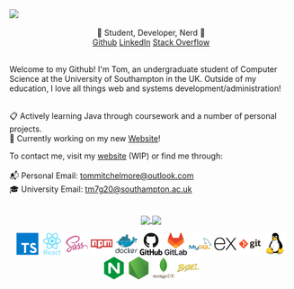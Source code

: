 


<img src="https://i.imgur.com/DbbDBzG.png">
<br>
<p align='center'>
🌟 Student, Developer, Nerd 🌟 <br>
<a href="https://github.com/tommitchelmore" target="_blank">Github</a>
<a href="https://www.linkedin.com/in/thomas-mitchelmore-3a3814175/" target="_blank">LinkedIn</a>
<a href="https://stackoverflow.com/users/8671742/tom-mitchelmore" target="_blank">Stack Overflow</a>
</p>
<br>
Welcome to my Github!  I'm Tom, an undergraduate student of Computer Science at the University of Southampton in the UK.  Outside of my education, I love all things web and systems development/administration!<br><br>

📋 Actively learning Java through coursework and a number of personal projects. <br>
💬 Currently working on my new [Website](https://github.com/tommitchelmore/personal-site)!

To contact me, visit my <a href="https://tommitchelmore.com" target="_blank">website</a>  (WIP) or find me through:<br><br>
📬 Personal Email: <a href="mailto:tommitchelmore@outlook.com?subject=👋 I saw you on Github!">tommitchelmore@outlook.com</a><br>
🎓 University Email: <a href="mailto:tm7g20@southampton.ac.uk?subject=👋 I saw you on Github!">tm7g20@southampton.ac.uk</a><br>
<br>

<p align="center">
  <a href="https://github.com/tommitchelmore">
    <img align="center" src='https://github-readme-stats.vercel.app/api?username=tommitchelmore&bg_color=101D2D&title_color=fff&text_color=fff&show_icons=true&icon_color=fff&hide_border=true&count_private=true&title=Github%20Stats'>
  </a>

  <a href="https://github.com/tommitchelmore">
    <img align="center" src='https://github-readme-stats.vercel.app/api/top-langs/?username=tommitchelmore&layout=compact&bg_color=101D2D&title_color=fff&text_color=fff&show_icons=true&icon_color=fff&hide_border=true&langs_count=8'>
  </a>
</p>

<p align="center">
  <img src="https://raw.githubusercontent.com/devicons/devicon/master/icons/typescript/typescript-original.svg" width="40">
  <img src="https://raw.githubusercontent.com/devicons/devicon/master/icons/react/react-original-wordmark.svg" width="40">
  <img src="https://raw.githubusercontent.com/devicons/devicon/master/icons/sass/sass-original.svg" width="40">
  <img src="https://raw.githubusercontent.com/devicons/devicon/master/icons/npm/npm-original-wordmark.svg" width="40">
  <img src="https://raw.githubusercontent.com/devicons/devicon/master/icons/docker/docker-original-wordmark.svg" width="40">
  <img src="https://raw.githubusercontent.com/devicons/devicon/master/icons/github/github-original-wordmark.svg" width="40">
  <img src="https://raw.githubusercontent.com/devicons/devicon/master/icons/gitlab/gitlab-original-wordmark.svg" width="40">
  <img src="https://raw.githubusercontent.com/devicons/devicon/master/icons/mysql/mysql-original-wordmark.svg" width="40">
  <img src="https://raw.githubusercontent.com/devicons/devicon/master/icons/express/express-original.svg" width="40">
  <img src="https://raw.githubusercontent.com/devicons/devicon/master/icons/git/git-original-wordmark.svg" width="40">
  <img src="https://raw.githubusercontent.com/devicons/devicon/master/icons/linux/linux-original.svg" width="40">
  <img src="https://raw.githubusercontent.com/devicons/devicon/master/icons/nginx/nginx-original.svg" width="40">
  <img src="https://raw.githubusercontent.com/devicons/devicon/master/icons/nodejs/nodejs-original.svg" width="40">
  <img src="https://raw.githubusercontent.com/devicons/devicon/master/icons/mongodb/mongodb-original-wordmark.svg" width="40">
  <img src="https://raw.githubusercontent.com/devicons/devicon/master/icons/babel/babel-original.svg" width="40">
</p>
